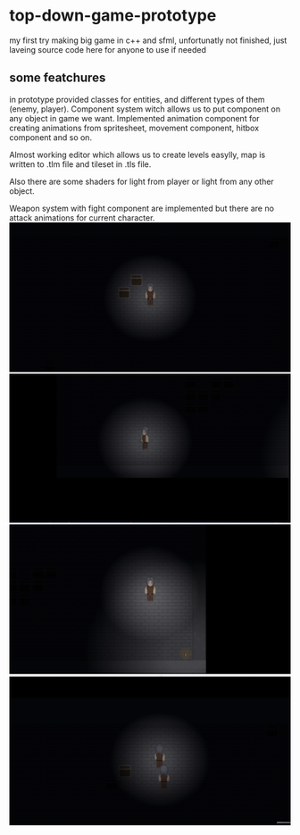 # top-down-game-prototype
my first try making big game in c++ and sfml, unfortunatly not finished, just laveing source code here for anyone to use if needed

## some featchures 
in prototype provided classes for entities, and different types of them (enemy, player). Component system witch allows us to put component on any object in game we want.
Implemented animation component for creating animations from spritesheet, movement component, hitbox component and so on.

Almost working editor which allows us to create levels easylly, map is written to .tlm file and tileset in .tls file.  


Also there are some shaders for light from player or light from any other object.  

Weapon system with fight component are implemented but there are no attack animations for current character.
![alt text](https://github.com/ravil-efndiev/RVDungeon---prototype/blob/main/screenshots/sh1.png)
![alt text](https://github.com/ravil-efndiev/RVDungeon---prototype/blob/main/screenshots/sh2.png)
![alt text](https://github.com/ravil-efndiev/RVDungeon---prototype/blob/main/screenshots/sh3.png)
![alt text](https://github.com/ravil-efndiev/RVDungeon---prototype/blob/main/screenshots/sh4.png)
